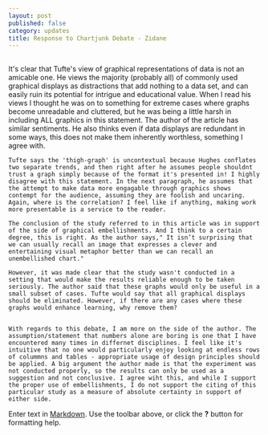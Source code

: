 ```yaml
---
layout: post
published: false
category: updates
title: Response to Chartjunk Debate - Zidane
---
```

## ##
It's clear that Tufte's view of graphical representations of data is not an amicable one. He views the majority (probably all) of commonly used graphical displays as distractions that add nothing to a data set, and can easily ruin its potential for intrigue and educational value. When I read his views I thought he was on to something for extreme cases where graphs become unreadable and cluttered, but he was being a little harsh in including ALL graphics in this statement. The author of the article has similar sentiments. He also thinks even if data displays are redundant in some ways, this does not make them inherently worthless, something I agree with.

	Tufte says the 'thigh-graph' is uncontextual because Hughes conflates two separate trends, and then right after he assumes people shouldnt trust a graph simply because of the format it's presented in! I highly disagree with this statement. In the next paragraph, he assumes that the attempt to make data more engagable through graphics shows contempt for the audience, assuming they are foolish and uncaring. Again, where is the correlation? I feel like if anything, making work more presentable is a service to the reader.
    
    The conclusion of the study referred to in this article was in support of the side of graphical embellishments. And I think to a certain degree, this is right. As the author says," It isn’t surprising that we can usually recall an image that expresses a clever and entertaining visual metaphor better than we can recall an unembellished chart."
    
    However, it was made clear that the study wasn't conducted in a setting that would make the results reliable enough to be taken seriously. The author said that these graphs would only be useful in a small subset of cases. Tufte would say that all graphical displays should be eliminated. However, if there are any cases where these graphs would enhance learning, why remove them? 
    
    
	With regards to this debate, I am more on the side of the author. The assumption/statement that numbers alone are boring is one that I have encountered many times in differnet disciplines. I feel like it's intuitive that no one would particularly enjoy looking at endless rows of colummns and tables - appropriate usage of design principles should be applied. A big argument the author made is that the experiment was not conducted properly, so the results can only be used as a suggestion and not conclusive. I agree wiht this, and while I support the proper use of embellishments, I do not support the citing of this particular study as a measure of absolute certainty in support of either side.





Enter text in [Markdown](http://daringfireball.net/projects/markdown/). Use the toolbar above, or click the **?** button for formatting help.

